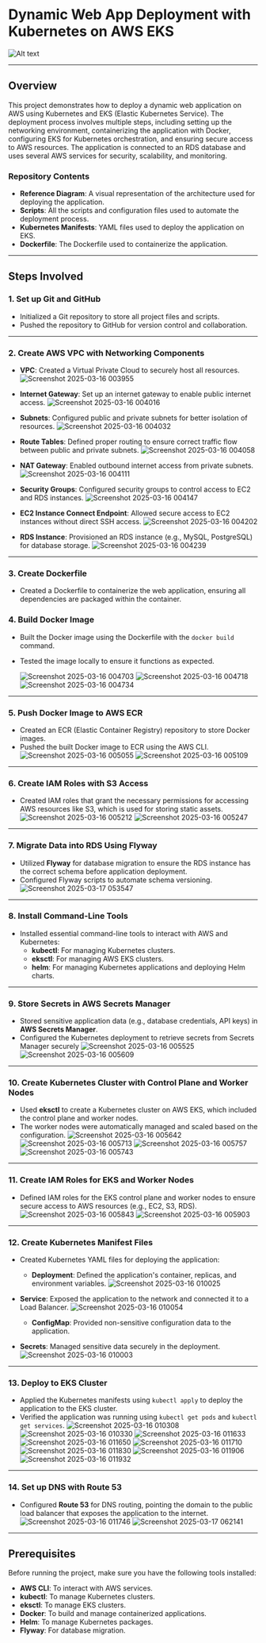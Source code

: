 
# Dynamic Web App Deployment with Kubernetes on AWS EKS

![Alt text](Host_a_Dynamic_Web_App_on_AWS_with_Kubernetes_and_Amazon_EKS.gif)

---


## Overview

This project demonstrates how to deploy a dynamic web application on AWS using Kubernetes and EKS (Elastic Kubernetes Service). The deployment process involves multiple steps, including setting up the networking environment, containerizing the application with Docker, configuring EKS for Kubernetes orchestration, and ensuring secure access to AWS resources. The application is connected to an RDS database and uses several AWS services for security, scalability, and monitoring.

### Repository Contents
- **Reference Diagram**: A visual representation of the architecture used for deploying the application.
- **Scripts**: All the scripts and configuration files used to automate the deployment process.
- **Kubernetes Manifests**: YAML files used to deploy the application on EKS.
- **Dockerfile**: The Dockerfile used to containerize the application.

---

## Steps Involved

### 1. Set up Git and GitHub
- Initialized a Git repository to store all project files and scripts.
- Pushed the repository to GitHub for version control and collaboration.

---

### 2. Create AWS VPC with Networking Components
- **VPC**: Created a Virtual Private Cloud to securely host all resources.
  ![Screenshot 2025-03-16 003955](https://github.com/user-attachments/assets/07b02ec4-4c0a-4aea-b150-89951a512c8f)

- **Internet Gateway**: Set up an internet gateway to enable public internet access.
  ![Screenshot 2025-03-16 004016](https://github.com/user-attachments/assets/6a5377ec-a25f-41da-bc77-198805e030d5)

- **Subnets**: Configured public and private subnets for better isolation of resources.
  ![Screenshot 2025-03-16 004032](https://github.com/user-attachments/assets/41b24b2d-93ec-4789-80f8-4fdd5eb5c67a)

- **Route Tables**: Defined proper routing to ensure correct traffic flow between public and private subnets.
  ![Screenshot 2025-03-16 004058](https://github.com/user-attachments/assets/d31f6d18-e322-40db-a0c2-d6583b0735fc)

- **NAT Gateway**: Enabled outbound internet access from private subnets.
  ![Screenshot 2025-03-16 004111](https://github.com/user-attachments/assets/d59c09b1-c693-4e69-8155-a24403474ee1)

- **Security Groups**: Configured security groups to control access to EC2 and RDS instances.
  ![Screenshot 2025-03-16 004147](https://github.com/user-attachments/assets/b36becbd-ddca-4853-9c8a-a444d90f9b37)

- **EC2 Instance Connect Endpoint**: Allowed secure access to EC2 instances without direct SSH access.
  ![Screenshot 2025-03-16 004202](https://github.com/user-attachments/assets/e4328e1a-575b-4353-ae0c-dd4555c97f30)

- **RDS Instance**: Provisioned an RDS instance (e.g., MySQL, PostgreSQL) for database storage.
  ![Screenshot 2025-03-16 004239](https://github.com/user-attachments/assets/7b547d15-6a16-4d6f-bc35-916a606c6e13)

--- 
### 3. Create Dockerfile
- Created a Dockerfile to containerize the web application, ensuring all dependencies are packaged within the container.
### 4. Build Docker Image
- Built the Docker image using the Dockerfile with the `docker build` command.
- Tested the image locally to ensure it functions as expected.

   ![Screenshot 2025-03-16 004703](https://github.com/user-attachments/assets/c1cc6119-2ef8-4870-aa49-b1013b2df8cf)
![Screenshot 2025-03-16 004718](https://github.com/user-attachments/assets/4b868d34-4501-4820-858c-b34eca880231)
![Screenshot 2025-03-16 004734](https://github.com/user-attachments/assets/7de62ef9-b330-4a63-99cd-0129d69e5d2c)

---
### 5. Push Docker Image to AWS ECR
- Created an ECR (Elastic Container Registry) repository to store Docker images.
- Pushed the built Docker image to ECR using the AWS CLI.
  ![Screenshot 2025-03-16 005055](https://github.com/user-attachments/assets/e25ed6a7-4496-4b8a-82b4-4af17e740345)
![Screenshot 2025-03-16 005109](https://github.com/user-attachments/assets/7a4c7629-ae91-410c-ba2a-710446ac504c)

---
### 6. Create IAM Roles with S3 Access
- Created IAM roles that grant the necessary permissions for accessing AWS resources like S3, which is used for storing static assets.
  ![Screenshot 2025-03-16 005212](https://github.com/user-attachments/assets/8a3e6703-9b7b-4b4b-89fe-41eefe55e6d1)
![Screenshot 2025-03-16 005247](https://github.com/user-attachments/assets/efc6cabf-859f-4856-bc15-d2884c8d566a)

---
### 7. Migrate Data into RDS Using Flyway
- Utilized **Flyway** for database migration to ensure the RDS instance has the correct schema before application deployment.
- Configured Flyway scripts to automate schema versioning.
  ![Screenshot 2025-03-17 053547](https://github.com/user-attachments/assets/38b9dbe8-9f4e-4296-9d0f-d1784a6b5e51)


---
### 8. Install Command-Line Tools
- Installed essential command-line tools to interact with AWS and Kubernetes:
  - **kubectl**: For managing Kubernetes clusters.
  - **eksctl**: For managing AWS EKS clusters.
  - **helm**: For managing Kubernetes applications and deploying Helm charts.

---

### 9. Store Secrets in AWS Secrets Manager
- Stored sensitive application data (e.g., database credentials, API keys) in **AWS Secrets Manager**.
- Configured the Kubernetes deployment to retrieve secrets from Secrets Manager securely
![Screenshot 2025-03-16 005525](https://github.com/user-attachments/assets/1cbf07a6-69fa-48ab-9933-0ffe524593f6)
![Screenshot 2025-03-16 005609](https://github.com/user-attachments/assets/8f48650d-7374-46ba-967b-38e23d882f81)

---
### 10. Create Kubernetes Cluster with Control Plane and Worker Nodes
- Used **eksctl** to create a Kubernetes cluster on AWS EKS, which included the control plane and worker nodes.
- The worker nodes were automatically managed and scaled based on the configuration.
  ![Screenshot 2025-03-16 005642](https://github.com/user-attachments/assets/6cce86a2-fb13-4580-98e2-e6ad00d1dd37)
![Screenshot 2025-03-16 005713](https://github.com/user-attachments/assets/1c286ca9-4859-4651-a8fd-43dc9f5d7040)
![Screenshot 2025-03-16 005757](https://github.com/user-attachments/assets/a880ebd2-8f42-4205-92a6-ca9484657204)
![Screenshot 2025-03-16 005743](https://github.com/user-attachments/assets/6701228a-eb86-44c0-98e7-e9ff7e92c35b)

---
### 11. Create IAM Roles for EKS and Worker Nodes
- Defined IAM roles for the EKS control plane and worker nodes to ensure secure access to AWS resources (e.g., EC2, S3, RDS).
  ![Screenshot 2025-03-16 005843](https://github.com/user-attachments/assets/3a92ab59-ff2e-424d-a991-b93091bf254c)
![Screenshot 2025-03-16 005903](https://github.com/user-attachments/assets/585ae0b1-8329-45d4-96e8-43527cc967a4)

---
### 12. Create Kubernetes Manifest Files
- Created Kubernetes YAML files for deploying the application:
  - **Deployment**: Defined the application's container, replicas, and environment variables.
    ![Screenshot 2025-03-16 010025](https://github.com/user-attachments/assets/894dd769-a4cf-402f-80f5-e8aaa88d68b0)

 - **Service**: Exposed the application to the network and connected it to a Load Balancer.
   ![Screenshot 2025-03-16 010054](https://github.com/user-attachments/assets/4a450f8c-78fc-4155-b004-5144c7aa151a)

   - **ConfigMap**: Provided non-sensitive configuration data to the application.
  - **Secrets**: Managed sensitive data securely in the deployment.
![Screenshot 2025-03-16 010003](https://github.com/user-attachments/assets/2f97bc0f-94b3-4d37-b90b-a6d5c480f319)

---
### 13. Deploy to EKS Cluster
- Applied the Kubernetes manifests using `kubectl apply` to deploy the application to the EKS cluster.
- Verified the application was running using `kubectl get pods` and `kubectl get services`.
  ![Screenshot 2025-03-16 010308](https://github.com/user-attachments/assets/d48faaf9-b7b5-4c77-a012-797d9e9f98ed)
![Screenshot 2025-03-16 010330](https://github.com/user-attachments/assets/f041ebaa-d98e-4b6c-863d-78a7899767c3)
![Screenshot 2025-03-16 011633](https://github.com/user-attachments/assets/c9c7ea41-874c-4b77-8335-33744e4fd906)
![Screenshot 2025-03-16 011650](https://github.com/user-attachments/assets/c741b504-5863-48e6-897e-497b7352ea27)
![Screenshot 2025-03-16 011710](https://github.com/user-attachments/assets/4a357d07-8045-4b16-9b81-92fd6788b860)
![Screenshot 2025-03-16 011830](https://github.com/user-attachments/assets/362de78a-d923-4c4b-b49e-c70b39cb8f86)
![Screenshot 2025-03-16 011906](https://github.com/user-attachments/assets/e908c4b7-1cb0-47ba-8215-a58ca51f2f79)
![Screenshot 2025-03-16 011932](https://github.com/user-attachments/assets/a0f47ba2-7e33-40c8-80c5-84ec308d2493)

---
### 14. Set up DNS with Route 53
- Configured **Route 53** for DNS routing, pointing the domain to the public load balancer that exposes the application to the internet.
![Screenshot 2025-03-16 011746](https://github.com/user-attachments/assets/91c0b657-ec75-45d4-ab4a-5a86a51dc025)
![Screenshot 2025-03-17 062141](https://github.com/user-attachments/assets/f59ccff2-d7fc-4466-854d-986f38bec1eb)


---

## Prerequisites

Before running the project, make sure you have the following tools installed:
- **AWS CLI**: To interact with AWS services.
- **kubectl**: To manage Kubernetes clusters.
- **eksctl**: To manage EKS clusters.
- **Docker**: To build and manage containerized applications.
- **Helm**: To manage Kubernetes packages.
- **Flyway**: For database migration.




